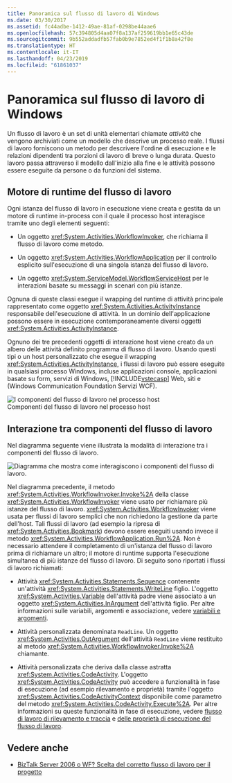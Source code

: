 ```yaml
---
title: Panoramica sul flusso di lavoro di Windows
ms.date: 03/30/2017
ms.assetid: fc44adbe-1412-49ae-81af-0298be44aae6
ms.openlocfilehash: 57c394805d4aa07f8a137af259619bb1e65c43de
ms.sourcegitcommit: 9b552addadfb57fab0b9e7852ed4f1f1b8a42f8e
ms.translationtype: HT
ms.contentlocale: it-IT
ms.lasthandoff: 04/23/2019
ms.locfileid: "61861037"
---
```

# <a name="windows-workflow-overview"></a>Panoramica sul flusso di lavoro di Windows
Un flusso di lavoro è un set di unità elementari chiamate *attività* che vengono archiviati come un modello che descrive un processo reale. I flussi di lavoro forniscono un metodo per descrivere l'ordine di esecuzione e le relazioni dipendenti tra porzioni di lavoro di breve o lunga durata. Questo lavoro passa attraverso il modello dall'inizio alla fine e le attività possono essere eseguite da persone o da funzioni del sistema.  
  
## <a name="workflow-run-time-engine"></a>Motore di runtime del flusso di lavoro  
 Ogni istanza del flusso di lavoro in esecuzione viene creata e gestita da un motore di runtime in-process con il quale il processo host interagisce tramite uno degli elementi seguenti:  
  
- Un oggetto <xref:System.Activities.WorkflowInvoker>, che richiama il flusso di lavoro come metodo.  
  
- Un oggetto <xref:System.Activities.WorkflowApplication> per il controllo esplicito sull'esecuzione di una singola istanza del flusso di lavoro.  
  
- Un oggetto <xref:System.ServiceModel.WorkflowServiceHost> per le interazioni basate su messaggi in scenari con più istanze.  
  
 Ognuna di queste classi esegue il wrapping del runtime di attività principale rappresentato come oggetto <xref:System.Activities.ActivityInstance> responsabile dell'esecuzione di attività. In un dominio dell'applicazione possono essere in esecuzione contemporaneamente diversi oggetti <xref:System.Activities.ActivityInstance>.  
  
 Ognuno dei tre precedenti oggetti di interazione host viene creato da un albero delle attività definito programma di flusso di lavoro. Usando questi tipi o un host personalizzato che esegue il wrapping <xref:System.Activities.ActivityInstance>, i flussi di lavoro può essere eseguite in qualsiasi processo Windows, incluse applicazioni console, applicazioni basate su form, servizi di Windows, [!INCLUDE[vstecasp](../../../includes/vstecasp-md.md)] Web, siti e (Windows Communication Foundation Servizi WCF).  
  
 ![I componenti del flusso di lavoro nel processo host](./media/44c79d1d-178b-4487-87ed-3e33015a3842.gif "44c79d1d-178b-4487-87ed-3e33015a3842")  
Componenti del flusso di lavoro nel processo host  
  
## <a name="interaction-between-workflow-components"></a>Interazione tra componenti del flusso di lavoro  
 Nel diagramma seguente viene illustrata la modalità di interazione tra i componenti del flusso di lavoro.  
  
 ![Diagramma che mostra come interagiscono i componenti del flusso di lavoro.](./media/overview/workflow-component-interatction.gif)  
  
 Nel diagramma precedente, il metodo <xref:System.Activities.WorkflowInvoker.Invoke%2A> della classe <xref:System.Activities.WorkflowInvoker> viene usato per richiamare più istanze del flusso di lavoro. <xref:System.Activities.WorkflowInvoker> viene usata per flussi di lavoro semplici che non richiedono la gestione da parte dell'host. Tali flussi di lavoro (ad esempio la ripresa di <xref:System.Activities.Bookmark>) devono essere eseguiti usando invece il metodo <xref:System.Activities.WorkflowApplication.Run%2A>. Non è necessario attendere il completamento di un'istanza del flusso di lavoro prima di richiamare un altro; il motore di runtime supporta l'esecuzione simultanea di più istanze del flusso di lavoro.  Di seguito sono riportati i flussi di lavoro richiamati:  
  
- Attività <xref:System.Activities.Statements.Sequence> contenente un'attività <xref:System.Activities.Statements.WriteLine> figlio. L'oggetto <xref:System.Activities.Variable> dell'attività padre viene associato a un oggetto <xref:System.Activities.InArgument> dell'attività figlio. Per altre informazioni sulle variabili, argomenti e associazione, vedere [variabili e argomenti](variables-and-arguments.md).  
  
- Attività personalizzata denominata `ReadLine`. Un oggetto <xref:System.Activities.OutArgument> dell'attività `ReadLine` viene restituito al metodo <xref:System.Activities.WorkflowInvoker.Invoke%2A> chiamante.  
  
- Attività personalizzata che deriva dalla classe astratta <xref:System.Activities.CodeActivity>. L'oggetto <xref:System.Activities.CodeActivity> può accedere a funzionalità in fase di esecuzione (ad esempio rilevamento e proprietà) tramite l'oggetto <xref:System.Activities.CodeActivityContext> disponibile come parametro del metodo <xref:System.Activities.CodeActivity.Execute%2A>. Per altre informazioni su queste funzionalità in fase di esecuzione, vedere [flusso di lavoro di rilevamento e traccia](workflow-tracking-and-tracing.md) e [delle proprietà di esecuzione del flusso di lavoro](workflow-execution-properties.md).  
  
## <a name="see-also"></a>Vedere anche

- [BizTalk Server 2006 o WF? Scelta del corretto flusso di lavoro per il progetto](https://go.microsoft.com/fwlink/?LinkId=154901)
